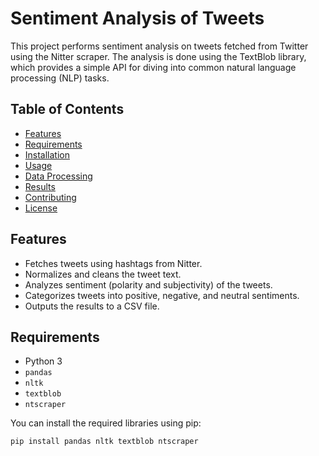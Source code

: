 # Sentiment Analysis of Tweets

This project performs sentiment analysis on tweets fetched from Twitter using the Nitter scraper. The analysis is done using the TextBlob library, which provides a simple API for diving into common natural language processing (NLP) tasks.

## Table of Contents

- [Features](#features)
- [Requirements](#requirements)
- [Installation](#installation)
- [Usage](#usage)
- [Data Processing](#data-processing)
- [Results](#results)
- [Contributing](#contributing)
- [License](#license)

## Features

- Fetches tweets using hashtags from Nitter.
- Normalizes and cleans the tweet text.
- Analyzes sentiment (polarity and subjectivity) of the tweets.
- Categorizes tweets into positive, negative, and neutral sentiments.
- Outputs the results to a CSV file.

## Requirements

- Python 3
- `pandas`
- `nltk`
- `textblob`
- `ntscraper`

You can install the required libraries using pip:

```bash
pip install pandas nltk textblob ntscraper
